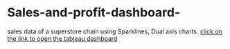 # Sales-and-profit-dashboard-
sales data of a superstore chain using Sparklines, Dual axis charts.
[click on the link to open the tableau dashboard](https://public.tableau.com/app/profile/puneeth1161/viz/Superstore_16636492572830/Dashboard2) 
